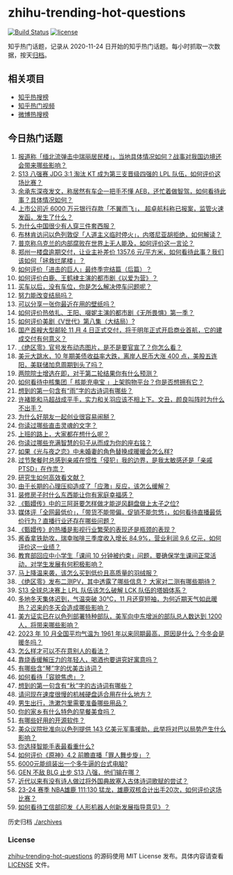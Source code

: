 # zhihu-trending-hot-questions

[![Build Status](https://github.com/justjavac/zhihu-trending-hot-questions/workflows/ci/badge.svg?branch=master)](https://github.com/justjavac/zhihu-trending-hot-questions/actions)
[![license](https://img.shields.io/github/license/justjavac/zhihu-trending-hot-questions)](https://github.com/justjavac/zhihu-trending-hot-questions/blob/master/LICENSE)

知乎热门话题，记录从 2020-11-24
日开始的知乎热门话题。每小时抓取一次数据，按天[归档](./archives)。

## 相关项目

- [知乎热搜榜](https://github.com/justjavac/zhihu-trending-top-search)
- [知乎热门视频](https://github.com/justjavac/zhihu-trending-hot-video)
- [微博热搜榜](https://github.com/justjavac/weibo-trending-hot-search)

## 今日热门话题

<!-- BEGIN -->
<!-- 最后更新时间 Sun Nov 05 2023 05:11:45 GMT+0800 (China Standard Time) -->

1. [报道称「缅北流弹击中瑞丽居民楼」，当地具体情况如何？战事对我国边境还会带来哪些影响？](https://www.zhihu.com/question/629066920)
1. [S13 八强赛 JDG 3:1 淘汰 KT 成为第三支晋级四强的 LPL 队伍，如何评价这场比赛？](https://www.zhihu.com/question/629068455)
1. [余承东深夜发文，称居然有车企一把手不懂 AEB，还忙着做智驾，如何看待此事？具体情况如何？](https://www.zhihu.com/question/629071552)
1. [上市公司近 6000 万元银行存款「不翼而飞」， 超卓航科称已报案，监管火速发函，发生了什么？](https://www.zhihu.com/question/629047866)
1. [为什么中国很少有人穿三件套西服？](https://www.zhihu.com/question/26913812)
1. [布林肯访问以色列敦促「人道主义临时停火」，内塔尼亚胡拒绝，如何解读？](https://www.zhihu.com/question/629046663)
1. [普京称乌克兰的内部腐败在世界上无人能及，如何评价这一言论？](https://www.zhihu.com/question/629069974)
1. [郑州一楼盘逾期交付，让业主补差价 1357.6 元/平方米，如何看待此事？我们该如何「拯救烂尾楼」？](https://www.zhihu.com/question/628924622)
1. [如何评价「进击的巨人」最终季完结篇（后篇）？](https://www.zhihu.com/question/629108941)
1. [如何评价白鹿、王鹤棣主演的都市剧《以爱为营》？](https://www.zhihu.com/question/628959130)
1. [买车以后，没有车位，你是怎么解决停车问题呢？](https://www.zhihu.com/question/628602795)
1. [努力能改变结局吗？](https://www.zhihu.com/question/629088956)
1. [可以分享一张你最近在用的壁纸吗？](https://www.zhihu.com/question/620465694)
1. [如何评价热依扎、王阳、啜妮主演的都市剧《无所畏惧》第一季？](https://www.zhihu.com/question/628953038)
1. [如何评价美剧《V世代》第八集（大结局）?](https://www.zhihu.com/question/628935341)
1. [国产首艘大型邮轮 11 月 4 日正式交付，将于明年正式开启商业首航，它的建成交付有何意义？](https://www.zhihu.com/question/629074150)
1. [《绝区零》官号发布动态图片，是不是要官宣了？你怎么看？](https://www.zhihu.com/question/628929183)
1. [美元大跳水，10 年期美债收益率大跌，离岸人民币大涨 400 点，美股五连阳，美联储加息周期到头了吗？](https://www.zhihu.com/question/629047878)
1. [两院院士增选在即，对于第二轮结果你有什么预测？](https://www.zhihu.com/question/628770287)
1. [如何看待中核集团「 核能充电宝 」上架购物平台？你是否想拥有它？](https://www.zhihu.com/question/628633584)
1. [想到的第一句含有“雨”字的古诗词有哪些？](https://www.zhihu.com/question/629073730)
1. [许褚能和马超战成平手，实力和关羽应该不相上下。文丑，颜良叫阵时为什么不出手？](https://www.zhihu.com/question/398137812)
1. [为什么好朋友一起创业很容易闹掰？](https://www.zhihu.com/question/578725415)
1. [你读过哪些直击灵魂的文字？](https://www.zhihu.com/question/623411870)
1. [上班的路上，大家都在想什么呢？](https://www.zhihu.com/question/623412811)
1. [你读过哪些充满智慧的句子从而成为你的座右铭？](https://www.zhihu.com/question/629050763)
1. [如果《光与夜之恋》中未婚妻的角色替换成暖暖会怎么样?](https://www.zhihu.com/question/628289673)
1. [过节聚餐时总感到亲戚在惯性「侵犯」我的边界，是我太敏感还是「亲戚PTSD」在作祟？](https://www.zhihu.com/question/621684259)
1. [研究生如何高效看文献？](https://www.zhihu.com/question/621699828)
1. [由于长期的心理压抑造成了「应激」反应，该怎么缓解？](https://www.zhihu.com/question/628598955)
1. [装修房子时什么东西能让你有家庭幸福感？](https://www.zhihu.com/question/25146241)
1. [《甄嬛传》中的三阿哥要怎样做才能逆风翻盘做上太子之位?](https://www.zhihu.com/question/588652038)
1. [媒体评「全网最低价」，「带货不能带偏，促销不能忽悠」，如何看待直播最低价行为？直播行业还存在哪些问题？](https://www.zhihu.com/question/628909991)
1. [《甄嬛传》的热播是影视行业繁荣的表现还是瓶颈的表现？](https://www.zhihu.com/question/628371685)
1. [酱香拿铁助攻，瑞幸咖啡三季度收入增长 84.9%，营业利润 9.6 亿元，如何评价这一业绩？](https://www.zhihu.com/question/628910887)
1. [教育部回应中小学生「课间 10 分钟被约束」问题，要确保学生课间正常活动，对学生发展有何积极影响？](https://www.zhihu.com/question/628953576)
1. [马上降温来袭，该怎么买到低价且高质量的羽绒服？](https://www.zhihu.com/question/629047054)
1. [《绝区零》发布二测PV，其中透露了哪些信息？ 大家对二测有哪些期待？](https://www.zhihu.com/question/629054575)
1. [S13 全球总决赛上 LPL 队伍该怎么破解 LCK 队伍的塔姆体系？](https://www.zhihu.com/question/628490915)
1. [多地冬天集体迟到，气温突破 30℃，11 月还穿短袖，为何近期天气如此暖热？迟来的冬天会造成哪些影响？](https://www.zhihu.com/question/629045125)
1. [美方证实已在以色列部署特种部队，美军向中东增派的部队总人数达到 1200 人，将带来哪些影响？](https://www.zhihu.com/question/629038648)
1. [2023 年 10 月全国平均气温为 1961 年以来同期最高，原因是什么？今冬会是暖冬吗？](https://www.zhihu.com/question/628933349)
1. [怎么样才可以不在意别人的看法？](https://www.zhihu.com/question/628666973)
1. [靠烧香缓解压力的年轻人，喝酒也要讲究好寓意吗？](https://www.zhihu.com/question/628565094)
1. [有哪些含“琴”字的优美古诗词？](https://www.zhihu.com/question/628931734)
1. [如何看待「容貌焦虑」？](https://www.zhihu.com/question/445178655)
1. [想到的第一句含有“秋”字的古诗词有哪些？](https://www.zhihu.com/question/628939450)
1. [请问现在速度很慢的机械硬盘适合用在什么地方？](https://www.zhihu.com/question/626116147)
1. [男生出行，洗漱包里需要准备哪些用品？](https://www.zhihu.com/question/624812084)
1. [你的家乡有什么特色的早餐美食吗？](https://www.zhihu.com/question/628487730)
1. [有哪些好用的开源软件？](https://www.zhihu.com/question/56766597)
1. [美众议院批准向以色列提供 143 亿美元军事援助，此举将对巴以局势产生什么影响？](https://www.zhihu.com/question/628925424)
1. [你选择智能手表最看重什么?](https://www.zhihu.com/question/626978579)
1. [如何评价《原神》4.2 前瞻直播「罪人舞步旋」？](https://www.zhihu.com/question/628966625)
1. [6000元能组装出一个多牛逼的台式电脑?](https://www.zhihu.com/question/620965978)
1. [GEN 不敌 BLG 止步 S13 八强，他们输在哪？](https://www.zhihu.com/question/628971595)
1. [近代以来有没有诗人做过将外国典故塞入古体诗词歌赋的尝试？](https://www.zhihu.com/question/628350929)
1. [23-24 赛季 NBA雄鹿 111:130 猛龙，雄鹿双核合计出手20次，如何评价这场比赛？](https://www.zhihu.com/question/628760534)
1. [如何看待工信部印发《人形机器人创新发展指导意见》？](https://www.zhihu.com/question/628812965)

<!-- END -->

历史归档 [./archives](./archives)

### License

[zhihu-trending-hot-questions](https://github.com/justjavac/zhihu-trending-hot-questions)
的源码使用 MIT License 发布。具体内容请查看 [LICENSE](./LICENSE) 文件。
